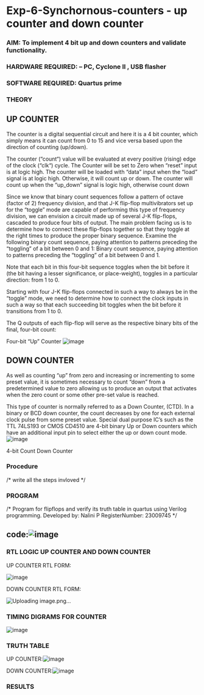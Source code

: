 # Exp-6-Synchornous-counters - up counter and down counter 
### AIM: To implement 4 bit up and down counters and validate  functionality.
### HARDWARE REQUIRED:  – PC, Cyclone II , USB flasher
### SOFTWARE REQUIRED:   Quartus prime
### THEORY 

## UP COUNTER 
The counter is a digital sequential circuit and here it is a 4 bit counter, which simply means it can count from 0 to 15 and vice versa based upon the direction of counting (up/down). 

The counter (“count“) value will be evaluated at every positive (rising) edge of the clock (“clk“) cycle.
The Counter will be set to Zero when “reset” input is at logic high.
The counter will be loaded with “data” input when the “load” signal is at logic high. Otherwise, it will count up or down.
The counter will count up when the “up_down” signal is logic high, otherwise count down

Since we know that binary count sequences follow a pattern of octave (factor of 2) frequency division, and that J-K flip-flop multivibrators set up for the “toggle” mode are capable of performing this type of frequency division, we can envision a circuit made up of several J-K flip-flops, cascaded to produce four bits of output.
The main problem facing us is to determine how to connect these flip-flops together so that they toggle at the right times to produce the proper binary sequence.
Examine the following binary count sequence, paying attention to patterns preceding the “toggling” of a bit between 0 and 1:
Binary count sequence, paying attention to patterns preceding the “toggling” of a bit between 0 and 1.

Note that each bit in this four-bit sequence toggles when the bit before it (the bit having a lesser significance, or place-weight), toggles in a particular direction: from 1 to 0.



 
 

Starting with four J-K flip-flops connected in such a way to always be in the “toggle” mode, we need to determine how to connect the clock inputs in such a way so that each succeeding bit toggles when the bit before it transitions from 1 to 0.

The Q outputs of each flip-flop will serve as the respective binary bits of the final, four-bit count:

 
 

Four-bit “Up” Counter
![image](https://user-images.githubusercontent.com/36288975/169644758-b2f4339d-9532-40c5-af40-8f4f8c942e2c.png)



## DOWN COUNTER 

As well as counting “up” from zero and increasing or incrementing to some preset value, it is sometimes necessary to count “down” from a predetermined value to zero allowing us to produce an output that activates when the zero count or some other pre-set value is reached.

This type of counter is normally referred to as a Down Counter, (CTD). In a binary or BCD down counter, the count decreases by one for each external clock pulse from some preset value. Special dual purpose IC’s such as the TTL 74LS193 or CMOS CD4510 are 4-bit binary Up or Down counters which have an additional input pin to select either the up or down count mode.
![image](https://user-images.githubusercontent.com/36288975/169644844-1a14e123-7228-4ed8-81a9-eb937dff4ac8.png)


4-bit Count Down Counter
### Procedure
/* write all the steps invloved */



### PROGRAM 
/*
Program for flipflops  and verify its truth table in quartus using Verilog programming.
Developed by: Nalini P
RegisterNumber:  23009745
*/

## code:![image](https://github.com/Nalini23009745/Exp-7-Synchornous-counters-/assets/149347484/a74c5f05-457b-452e-b95e-121ddd98a712)





### RTL LOGIC UP COUNTER AND DOWN COUNTER  

UP COUNTER RTL FORM:

![image](https://github.com/Nalini23009745/Exp-7-Synchornous-counters-/assets/149347484/6952981f-37d4-4134-93b0-0f327c8a7315)


DOWN COUNTER RTL FORM:


![Uploading image.png…]()







### TIMING DIGRAMS FOR COUNTER  
![image](https://github.com/Nalini23009745/Exp-7-Synchornous-counters-/assets/149347484/214f457f-cf76-4ff6-8b85-7815c6079ee7)






### TRUTH TABLE 
UP COUNTER:![image](https://github.com/Nalini23009745/Exp-7-Synchornous-counters-/assets/149347484/65efa315-9180-4ad5-b3ee-29ae57a60622)

DOWN COUNTER:![image](https://github.com/Nalini23009745/Exp-7-Synchornous-counters-/assets/149347484/564deafa-0628-46ce-bbbd-0eddbd43ebc9)

### RESULTS 
